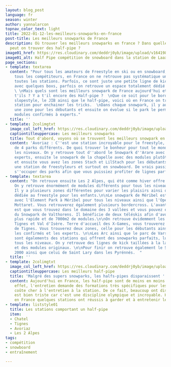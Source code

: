```yaml
---
layout: blog_post
language: fr
season: winter
author: yannalarcon
topnav_color_text: light
title: 2022-01-12-les-meilleurs-snowparks-en-france
post-title: Les meilleurs snowparks de France
description: Où trouver les meilleurs snowparks en france ? Dans quelles stations
  peut on trouver des half-pipe ?
image01_href: https://res.cloudinary.com/deddrj0yb/image/upload/v1641985183/website/blog/Hiver/jproducer-n708F8cxtBY-unsplash_qb4dhj.jpg
image01_alt: Half Pipe compétition de snowboard dans la station de Laax
page_sections:
- template: textarea
  content: "Pour tous les amateurs de Freestyle en ski ou en snowboard, ainsi que
    tous les compétiteurs, en France on ne retrouve pas systématique un snowpark dans
    toutes les stations. Parfois, ce sont juste une petite ligne de kick pour débutant
    avec quelques boxs, parfois on retrouve un espace totalement dédié à cet pratique.
    \ \nMais quels sont les meilleurs snowpark de France aujourd'hui et où se situent
    t'ils ? Y a t'il encore des Half-pipe ?  \nQue ce soit pour le bordercross, le
    slopestyle, le JIB ainsi que le half-pipe, voici où en France on trouve les meilleurs
    station pour enchainer les tricks.  \nDans chaque snowpark, il y aura systématiquement
    une zone pour les débutants et ensuite on évolue si le park le permet vers des
    modules confirmés à experts."
  title: ''
- template: 2colimgtxt
  image_col_left_href: https://res.cloudinary.com/deddrj0yb/image/upload/v1641985183/website/blog/Hiver/esteban-gerard-hK19iivVGJc-unsplash_x2ewzu.jpg
  captiontitleuppercase: Les meilleurs snowparks
  title: Tout d'abord, voyons où se trouvent les meilleurs snowpark en France
  content: 'Avoriaz : C''est une station incroyable pour le freestyle, elle dispose
    de 4 parks différents. De quoi trouver le bonheur pour tout le monde, pour tous
    les niveaux. On y retrouve tout d''abord le Snowpark d''Arare avec des modules
    experts, ensuite le snowpark de la chapelle avec des modules plutôt confirmés
    et ensuite vous avez les zones Stach et LilStach pour les débutants. Avoriaz est
    une station de freestyleurs et surtout en snowboard. De vrais passionnés vont
    s''occuper des parks afin que vous puissiez profiter de lignes parfaites.'
- template: textarea
  content: "On retrouve ensuite Les 2 Alpes, qui été comme hiver offre un park incroyable.
    On y retrouve énormément de modules différents pour tous les niveaux et les pratiques.
    Il y a plusieurs zones différentes pour varier les plaisirs ainsi qu'une zone
    dédiée au freestyle pour les enfants.\n\nLe snowpark de Méribel est aussi un incontournable
    avec l'Element Park à Méribel pour tous les niveaux ainsi que l'Open Park à Méribel
    Mottaret. Vous retrouverez également plusieurs bordercross. L'avantage également
    est que vous trouvez dans le domaine des 3 vallées et vous pouvez également bénéficier
    du Snowpark de Valthorens. Il bénéficie de deux téléskis afin d'avoir des rotations
    plus rapide et de 7000m2 de modules.\n\nOn retrouve évidemment les stations de
    Tignes et Val d'Isère. Terre d'accueil des X-Games, vous trouverez le DC Park
    de Tignes. Vous trouverez deux zones, celle pour les débutants ainsi qu'une pour
    les confirmés et les experts. \n\nLes Arc ainsi que le parc de Vars et de Chamrousse
    sont égalements des stations qui offrent des snowparks parfaits, ludiques et pour
    tous les niveaux. On y retrouve des lignes de kick taillées à la lame, des rails
    et des modules originaux. \n\nPour finir on retrouve également le Snowpark d'Isola
    2000 ainsi que celui de Saint Lary dans les Pyrénnés.  "
  title: ''
- template: 2colimgtxt
  image_col_left_href: https://res.cloudinary.com/deddrj0yb/image/upload/v1641985183/website/blog/Hiver/fred-heap-2dViAX55Q2k-unsplash_m5fo4f.jpg
  captiontitleuppercase: Les meilleurs half-pipe
  title: 'Malgré des supers snowparks, les halfs-pipes disparaissent '
  content: Aujourd'hui en France, les half-pipe sont de moins en moins présent. En
    effet, l'entretien demande des formations très spécifiques pour les shapeurs et
    coûte cher à l'entretien à la station. De ce fait, beaucoup ont disparus et cela
    est bien triste car c'est une discipline olympique et incroyable. Heureusement,
    en France quelques stations ont réussis à garder et à entretenir leur Half-Pipe.
- template: liststyle01
  title: Les stations comportant un half-pipe
  item:
  - Chatel
  - Tignes
  - Avoriaz
  - Les 2 Alpes
tags:
- compétition
- snowboard
- entraînement

---
```


